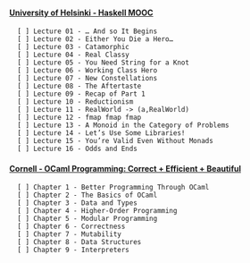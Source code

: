 #### [University of Helsinki - Haskell MOOC](https://haskell.mooc.fi/)<br>

      [ ] Lecture 01 - … And so It Begins
      [ ] Lecture 02 - Either You Die a Hero…
      [ ] Lecture 03 - Catamorphic
      [ ] Lecture 04 - Real Classy
      [ ] Lecture 05 - You Need String for a Knot
      [ ] Lecture 06 - Working Class Hero
      [ ] Lecture 07 - New Constellations
      [ ] Lecture 08 - The Aftertaste
      [ ] Lecture 09 - Recap of Part 1
      [ ] Lecture 10 - Reductionism
      [ ] Lecture 11 - RealWorld -> (a,RealWorld)
      [ ] Lecture 12 - fmap fmap fmap
      [ ] Lecture 13 - A Monoid in the Category of Problems
      [ ] Lecture 14 - Let’s Use Some Libraries!
      [ ] Lecture 15 - You’re Valid Even Without Monads
      [ ] Lecture 16 - Odds and Ends

#### [Cornell - OCaml Programming: Correct + Efficient + Beautiful](https://cs3110.github.io/textbook/cover.html)

      [ ] Chapter 1 - Better Programming Through OCaml
      [ ] Chapter 2 - The Basics of OCaml
      [ ] Chapter 3 - Data and Types
      [ ] Chapter 4 - Higher-Order Programming
      [ ] Chapter 5 - Modular Programming
      [ ] Chapter 6 - Correctness
      [ ] Chapter 7 - Mutability
      [ ] Chapter 8 - Data Structures
      [ ] Chapter 9 - Interpreters
